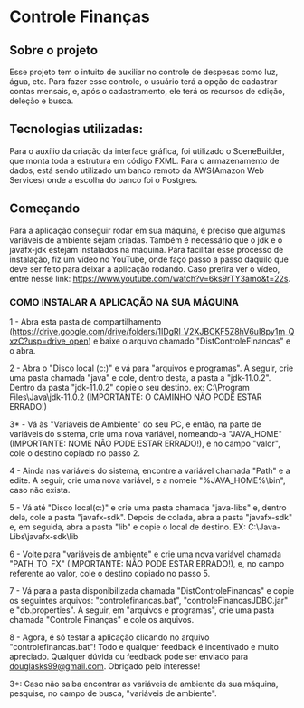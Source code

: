 # Controle Finanças 

## Sobre o projeto
Esse projeto tem o intuito de auxiliar no controle de despesas como luz, água, etc. Para fazer esse controle, o usuário terá a opção de cadastrar contas mensais, e, após o cadastramento, ele terá os recursos de edição, deleção e busca.

## Tecnologias utilizadas:
Para o auxílio da criação da interface gráfica, foi utilizado o SceneBuilder, que monta toda a estrutura em código FXML. Para o armazenamento de dados, está sendo utilizado um banco remoto da AWS(Amazon Web Services) onde a escolha do banco foi o Postgres.

## Começando
Para a aplicação conseguir rodar em sua máquina, é preciso que algumas variáveis de ambiente sejam criadas. Também é necessário que o jdk e o javafx-jdk estejam instalados na máquina. Para facilitar esse processo de instalação, fiz um vídeo no YouTube, onde faço passo a passo daquilo que deve ser feito para deixar a aplicação rodando. Caso prefira ver o vídeo, entre nesse link: https://www.youtube.com/watch?v=6ks9rTY3amo&t=22s.

### COMO INSTALAR A APLICAÇÃO NA SUA MÁQUINA

1 - Abra esta pasta de compartilhamento (https://drive.google.com/drive/folders/1IDgRl_V2XJBCKF5Z8hV6uI8py1m_QxzC?usp=drive_open) e baixe o arquivo chamado "DistControleFinancas" e o abra.

2 - Abra o "Disco local (c:)" e vá para "arquivos e programas". A seguir, crie uma pasta chamada "java" e cole, dentro desta, a pasta a "jdk-11.0.2".
Dentro da pasta "jdk-11.0.2" copie o seu destino. ex: C:\Program Files\Java\jdk-11.0.2 (IMPORTANTE: O CAMINHO NÃO PODE ESTAR ERRADO!)

3* - Vá às "Variáveis de Ambiente" do seu PC, e então, na parte de variáveis do sistema, crie uma nova variável, nomeando-a "JAVA_HOME" 
(IMPORTANTE: NOME NÃO PODE ESTAR ERRADO!), e no campo "valor", cole o destino copiado no passo 2.

4 - Ainda nas variáveis do sistema, encontre a variável chamada "Path" e a edite. A seguir, crie uma nova variável, e a nomeie "%JAVA_HOME%\bin", caso não exista.

5 - Vá até "Disco local(c:)" e crie uma pasta chamada "java-libs" e, dentro dela, cole a pasta "javafx-sdk". Depois de colada, abra a pasta "javafx-sdk" e, em seguida,
abra a pasta "lib" e copie o local de destino. EX: C:\Java-Libs\javafx-sdk\lib

6 - Volte para "variáveis de ambiente" e crie uma nova variável chamada "PATH_TO_FX" (IMPORTANTE: NÃO PODE ESTAR ERRADO!), e, no campo referente ao valor,
cole o destino copiado no passo 5.

7 - Vá para a pasta disponibilizada chamada "DistControleFinancas" e copie os seguintes arquivos: "controlefinancas.bat", "controleFinancasJDBC.jar" e "db.properties".
A seguir, em "arquivos e programas", crie uma pasta chamada "Controle Finanças" e cole os arquivos.

8 - Agora, é só testar a aplicação clicando no arquivo "controlefinancas.bat"! Todo e qualquer feedback é incentivado e muito apreciado.
Qualquer dúvida ou feedback pode ser enviado para douglasks99@gmail.com.
Obrigado pelo interesse!

3*: Caso não saiba encontrar as variáveis de ambiente da sua máquina, pesquise, no campo de busca, "variáveis de ambiente".